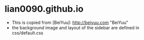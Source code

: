 # lian0090.github.io
* This is copied from  [BeiYuu]:    http://beiyuu.com  "BeiYuu"
* the background image and layout of the sidebar are defined in css/default.css
